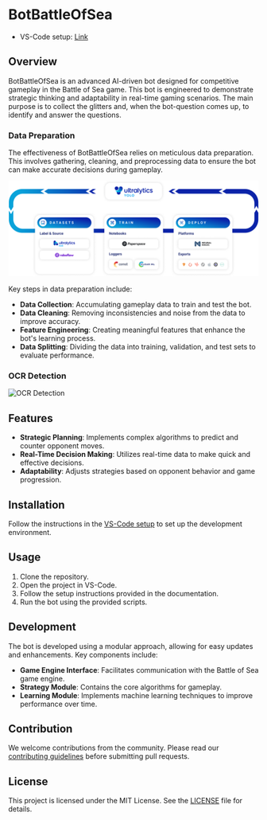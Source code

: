 # BotBattleOfSea

* VS-Code setup: [Link](docs/vscode_setup/README.md)

## Overview

BotBattleOfSea is an advanced AI-driven bot designed for competitive gameplay in the Battle of Sea game. This bot is engineered to demonstrate strategic thinking and adaptability in real-time gaming scenarios. The main purpose is to collect the glitters and, when the bot-question comes up, to identify and answer the questions.

### Data Preparation

The effectiveness of BotBattleOfSea relies on meticulous data preparation. This involves gathering, cleaning, and preprocessing data to ensure the bot can make accurate decisions during gameplay.

![Data Preparation](https://raw.githubusercontent.com/MariosChartsias/BotBattleOfSea/main/img/banner-integrations.png?token=GHSAT0AAAAAACTB7RTHC5DKUGY7LJEWJETGZS26IDQ)

Key steps in data preparation include:

- **Data Collection**: Accumulating gameplay data to train and test the bot.
- **Data Cleaning**: Removing inconsistencies and noise from the data to improve accuracy.
- **Feature Engineering**: Creating meaningful features that enhance the bot's learning process.
- **Data Splitting**: Dividing the data into training, validation, and test sets to evaluate performance.

### OCR Detection

![OCR Detection]([https://raw.githubusercontent.com/MariosChartsias/BotBattleOfSea/main/img/banner-integrations.png?token=GHSAT0AAAAAACTB7RTHC5DKUGY7LJEWJETGZS26IDQ](https://raw.githubusercontent.com/MariosChartsias/BotBattleOfSea/main/img/ocr%20before%20detection.png?token=GHSAT0AAAAAACTB7RTHEKHD6Z54RGT3ADVYZS274NQ))
## Features

- **Strategic Planning**: Implements complex algorithms to predict and counter opponent moves.
- **Real-Time Decision Making**: Utilizes real-time data to make quick and effective decisions.
- **Adaptability**: Adjusts strategies based on opponent behavior and game progression.

## Installation

Follow the instructions in the [VS-Code setup](docs/vscode_setup/README.md) to set up the development environment.

## Usage

1. Clone the repository.
2. Open the project in VS-Code.
3. Follow the setup instructions provided in the documentation.
4. Run the bot using the provided scripts.

## Development

The bot is developed using a modular approach, allowing for easy updates and enhancements. Key components include:

- **Game Engine Interface**: Facilitates communication with the Battle of Sea game engine.
- **Strategy Module**: Contains the core algorithms for gameplay.
- **Learning Module**: Implements machine learning techniques to improve performance over time.

## Contribution

We welcome contributions from the community. Please read our [contributing guidelines](docs/contributing.md) before submitting pull requests.

## License

This project is licensed under the MIT License. See the [LICENSE](LICENSE) file for details.
